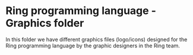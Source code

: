 Ring programming language - Graphics folder
===========================================

In this folder we have different graphics files (logo/icons) designed
for the Ring programming language by the graphic designers in the Ring team.